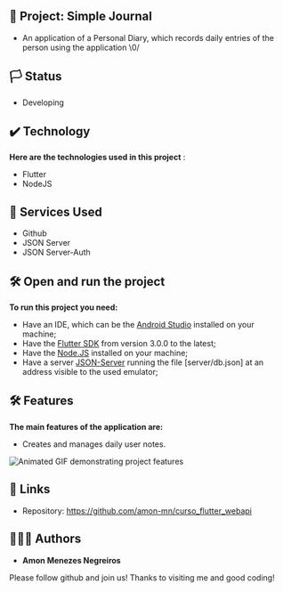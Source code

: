 ## 📱 Project: Simple Journal

* An application of a Personal Diary, which records daily entries of the person using the application \0/

## 🏳️ Status

* Developing

## ✔️ Technology

**Here are the technologies used in this project** :

* Flutter 
* NodeJS

## 🔨 Services Used

* Github
* JSON Server
* JSON Server-Auth


## 🛠️ Open and run the project

**To run this project you need:**

* Have an IDE, which can be the [Android Studio](https://developer.android.com/) installed on your machine;
* Have the [Flutter SDK](https://docs.flutter.dev/get-started/install) from version 3.0.0 to the latest;
* Have the [Node.JS](https://nodejs.org/en/) installed on your machine;
* Have a server [JSON-Server](https://www.npmjs.com/package/json-server) running the file [server/db.json] at an address visible to the used emulator;


## 🛠️ Features

**The main features of the application are:**
 * Creates and manages daily user notes.
 
 ![Animated GIF demonstrating project features](https://github.com/amon-mn/simple_journal_webapi/blob/aacd422b3e1dba979d71cdbd074f9a401b66ab3d/lib/assets/simple_journal.gif)
 
 
 ## 🔗 Links
  * Repository: https://github.com/amon-mn/curso_flutter_webapi
   
 
 ## 🙋🏻‍♂️ Authors

  * **Amon Menezes Negreiros** 

  Please follow github and join us!
  Thanks to visiting me and good coding!
 

